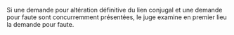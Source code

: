 Si une demande pour altération définitive du lien conjugal et une demande pour faute sont concurremment présentées, le juge examine en premier lieu la demande pour faute.


  
